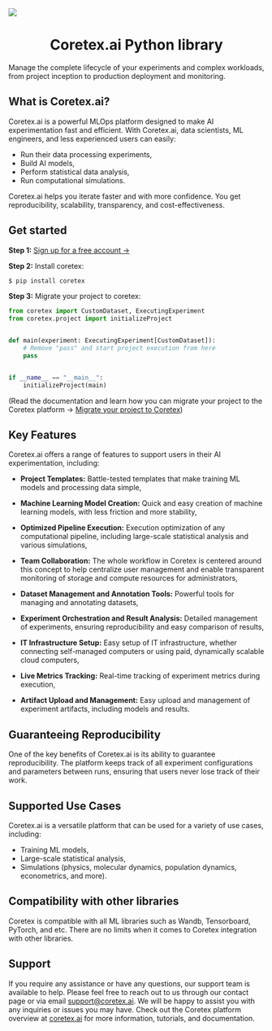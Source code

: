 ![](https://coretex.ai/images/coretex_logo_new.svg)

<h1 style="text-align: center;">Coretex.ai Python library</h1>

Manage the complete lifecycle of your experiments and complex workloads, from project inception to production deployment and monitoring.

## What is Coretex.ai?

Coretex.ai is a powerful MLOps platform designed to make AI experimentation fast and efficient. With Coretex.ai, data scientists, ML engineers, and less experienced users can easily:

* Run their data processing experiments,
* Build AI models,
* Perform statistical data analysis,
* Run computational simulations.

Coretex.ai helps you iterate faster and with more confidence. You get reproducibility, scalability, transparency, and cost-effectiveness.

## Get started

**Step 1:** [Sign up for a free account ->](https://coretex.ai/)

**Step 2:** Install coretex:

```bash
$ pip install coretex
```

**Step 3:** Migrate your project to coretex:

```python
from coretex import CustomDataset, ExecutingExperiment
from coretex.project import initializeProject


def main(experiment: ExecutingExperiment[CustomDataset]):
    # Remove "pass" and start project execution from here
    pass


if __name__ == "__main__":
    initializeProject(main)
```

(Read the documentation and learn how you can migrate your project to the Coretex platform -> [Migrate your project to Coretex](https://app.gitbook.com/o/6QxmEiF5ygi67vFH3kV1/s/YoN0XCeop3vrJ0hyRKxx/getting-started/demo-experiments/migrate-your-project-to-coretex))

## Key Features

Coretex.ai offers a range of features to support users in their AI experimentation, including:

* **Project Templates:** Battle-tested templates that make training ML models and processing data simple,

* **Machine Learning Model Creation:** Quick and easy creation of machine learning models, with less friction and more stability,

* **Optimized Pipeline Execution:** Execution optimization of any computational pipeline, including large-scale statistical analysis and various simulations,

* **Team Collaboration:** The whole workflow in Coretex is centered around this concept to help centralize user management and enable transparent monitoring of storage and compute resources for administrators,

* **Dataset Management and Annotation Tools:** Powerful tools for managing and annotating datasets,

* **Experiment Orchestration and Result Analysis:** Detailed management of experiments, ensuring reproducibility and easy comparison of results,

* **IT Infrastructure Setup:** Easy setup of IT infrastructure, whether connecting self-managed computers or using paid, dynamically scalable cloud computers,

* **Live Metrics Tracking:** Real-time tracking of experiment metrics during execution,

* **Artifact Upload and Management:** Easy upload and management of experiment artifacts, including models and results.

## Guaranteeing Reproducibility

One of the key benefits of Coretex.ai is its ability to guarantee reproducibility. The platform keeps track of all experiment configurations and parameters between runs, ensuring that users never lose track of their work.

## Supported Use Cases

Coretex.ai is a versatile platform that can be used for a variety of use cases, including:

* Training ML models,
* Large-scale statistical analysis,
* Simulations (physics, molecular dynamics, population dynamics, econometrics, and more).

## Compatibility with other libraries

Coretex is compatible with all ML libraries such as Wandb, Tensorboard, PyTorch, and etc. There are no limits when it comes to Coretex integration with other libraries.

## Support

If you require any assistance or have any questions, our support team is available to help. Please feel free to reach out to us through our contact page or via email support@coretex.ai. We will be happy to assist you with any inquiries or issues you may have. Check out the Coretex platform overview at [coretex.ai](https://www.coretex.ai) for more information, tutorials, and documentation.

